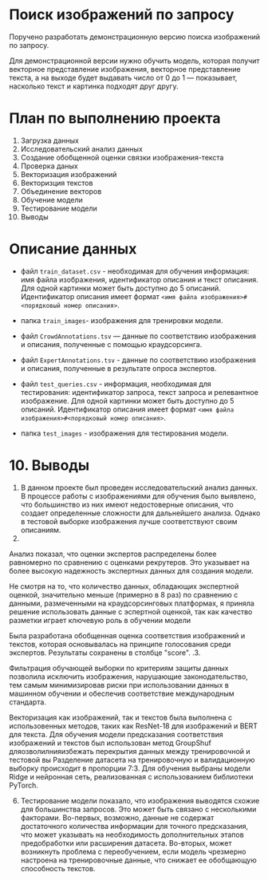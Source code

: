 # Поиск изображений по запросу

Поручено разработать демонстрационную версию поиска изображений по запросу.

Для демонстрационной версии нужно обучить модель, которая получит векторное представление изображения, векторное представление текста, а на выходе будет выдавать число от 0 до 1 — показывает, насколько текст и картинка подходят друг другу.

# План по выполнению проекта
1. Загрузка данных
2. Исследовательский анализ данных
3. Создание обобщенной оценки связки изображения-текста
4. Проверка даных
5. Векторизация изображений
6. Векторизция текстов
7. Объединение векторов
8. Обучение модели
9. Тестирование модели
10. Выводы

# Описание данных

- файл `train_dataset.csv` - необходимая для обучения информация: имя файла изображения, идентификатор описания и текст описания. Для одной картинки может быть доступно до 5 описаний. Идентификатор описания имеет формат `<имя файла изображения>#<порядковый номер описания>`.

- папка `train_images`- изображения для тренировки модели.

- файл `CrowdAnnotations.tsv` — данные по соответствию изображения и описания, полученные с помощью краудсорсинга.

- файл `ExpertAnnotations.tsv` - данные по соответствию изображения и описания, полученные в результате опроса экспертов.

- файл `test_queries.csv` - информация, необходимая для тестирования: идентификатор запроса, текст запроса и релевантное изображение. Для одной картинки может быть доступно до 5 описаний. Идентификатор описания имеет формат `<имя файла изображения>#<порядковый номер описания>`.

- папка `test_images` - изображения для тестирования модели.

# 10. Выводы

1. В данном проекте был проведен исследовательский анализ данных. В процессе работы с изображениями для обучения было выявлено, что большинство из них имеют недостоверные описания, что создает определенные сложности для дальнейшего анализа. Однако в тестовой выборке изображения лучше соответствуют своим описаниям.
2.
Анализ показал, что оценки экспертов распределены более равномерно по сравнению с оценками рекрутеров. Это указывает на более высокую надежность экспертных данных для создания модели.

Не смотря на то, что количество данных, обладающих экспертной оценкой, значительно меньше (примерно в 8 раз) по сравнению с данными, размеченными на краудсорсинговых платформах, я приняла решение использовать данные с эспертной оценкой, так как качество разметки играет ключевую роль в обучении модели

Была разработана обобщенная оценка соответствия изображений и текстов, которая основывалась на принципе голосования среди экспертов. Результаты сохранены в столбце "score".
.3.

Фильтрация обучающей выборки по критериям защиты данных позволила исключить изображения, нарушающие законодательство, тем самым минимизировав риски при использовании данных в машинном обучении и обеспечив соответствие международным стандарта.

Векторизация как изображений, так и текстов была выполнена с использовенных методов, таких как ResNet-18 для изображений и BERT для текста. Для обучения модели предсказания соответствия изображений и текстов был использован метод GroupShuf дляозволилнияизбежать перекрытия данных между тренировочной и тестовой вы Разделение датасета на тренировочную и валидационную выборку происходит в пропорции 7:3.
Для обучения выбраны модели Ridge и нейронная сеть, реализованная с использованием библиотеки PyTorch.

6. Тестирование модели показало, что изображения выводятся схожие для большинства запросов. Это может быть связано с несколькими факторами. Во-первых, возможно, данные не содержат достаточного количества информации для точного предсказания, что может указывать на необходимость дополнительных этапов предобработки или расширения датасета. Во-вторых, может возникнуть проблема с переобучением, если модель чрезмерно настроена на тренировочные данные, что снижает ее обобщающую способность текстов.

